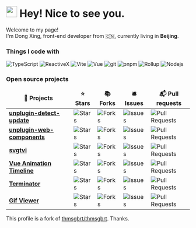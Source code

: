 <h1><img src="https://emojis.slackmojis.com/emojis/images/1643515023/10521/meow_code.gif?1643515023" width="30"/> Hey! Nice to see you.</h1>

<p>Welcome to my page! </br> I'm Dong Xing, front-end developer from 🇨🇳, currently living in <b>Beijing</b>. </p>
<h3>Things I code with</h3>
<p>
  <img alt="TypeScript" src="https://img.shields.io/badge/-TypeScript-007ACC?style=flat-square&logo=typescript&logoColor=white" />
  <img alt="ReactiveX" src="https://img.shields.io/badge/-RxJs-B7178C?style=flat-square&logo=reactivex&logoColor=white" />
  <img alt="Vite" src="https://img.shields.io/badge/-Vite-bd34fe?style=flat-square&logo=vite&logoColor=white" />
  <img alt="Vue" src="https://img.shields.io/badge/-Vue-41b883?style=flat-square&logo=vue.js&logoColor=white" />
  <img alt="git" src="https://img.shields.io/badge/-Git-F05032?style=flat-square&logo=git&logoColor=white" />
  <img alt="pnpm" src="https://img.shields.io/badge/-PNPM-f69220?style=flat-square&logo=pnpm&logoColor=white" />
  <img alt="Rollup" src="https://img.shields.io/badge/-Rollup-EC4A3F?style=flat-square&logo=rollup.js&logoColor=white" />
  <img alt="Nodejs" src="https://img.shields.io/badge/-Nodejs-43853d?style=flat-square&logo=Node.js&logoColor=white" />
</p>
<h3>Open source projects</h3>
<table>
  <thead align="center">
    <tr border: none;>
      <td><b>🎁 Projects</b></td>
      <td><b>⭐ Stars</b></td>
      <td><b>📚 Forks</b></td>
      <td><b>🛎 Issues</b></td>
      <td><b>📬 Pull requests</b></td>
    </tr>
  </thead>
  <tbody>
      <tr>
      <td><a href="https://github.com/WX-DongXing/unplugin-detect-update"><b>unplugin-detect-update</b></a></td>
      <td><img alt="Stars" src="https://img.shields.io/github/stars/WX-DongXing/unplugin-detect-update?style=flat-square&labelColor=343b41"/></td>
      <td><img alt="Forks" src="https://img.shields.io/github/forks/WX-DongXing/unplugin-detect-update?style=flat-square&labelColor=343b41"/></td>
      <td><img alt="Issues" src="https://img.shields.io/github/issues/WX-DongXing/unplugin-detect-update?style=flat-square&labelColor=343b41"/></td>
      <td><img alt="Pull Requests" src="https://img.shields.io/github/issues-pr/WX-DongXing/unplugin-detect-update?style=flat-square&labelColor=343b41"/>	</td>
    </tr>
    <tr>
      <td><a href="https://github.com/WX-DongXing/unplugin-web-components"><b>unplugin-web-components</b></a></td>
      <td><img alt="Stars" src="https://img.shields.io/github/stars/WX-DongXing/unplugin-web-components?style=flat-square&labelColor=343b41"/></td>
      <td><img alt="Forks" src="https://img.shields.io/github/forks/WX-DongXing/unplugin-web-components?style=flat-square&labelColor=343b41"/></td>
      <td><img alt="Issues" src="https://img.shields.io/github/issues/WX-DongXing/unplugin-web-components?style=flat-square&labelColor=343b41"/></td>
      <td><img alt="Pull Requests" src="https://img.shields.io/github/issues-pr/WX-DongXing/unplugin-web-components?style=flat-square&labelColor=343b41"/>	</td>
    </tr>
    <tr>
      <td><a href="https://github.com/WX-DongXing/svgtvi"><b>svgtvi</b></a></td>
      <td><img alt="Stars" src="https://img.shields.io/github/stars/WX-DongXing/svgtvi?style=flat-square&labelColor=343b41"/></td>
      <td><img alt="Forks" src="https://img.shields.io/github/forks/WX-DongXing/svgtvi?style=flat-square&labelColor=343b41"/></td>
      <td><img alt="Issues" src="https://img.shields.io/github/issues/WX-DongXing/svgtvi?style=flat-square&labelColor=343b41"/></td>
      <td><img alt="Pull Requests" src="https://img.shields.io/github/issues-pr/WX-DongXing/svgtvi?style=flat-square&labelColor=343b41"/>	</td>
    </tr>
    <tr>
      <td><a href="https://github.com/WX-DongXing/vue-animation-timeline"><b>Vue Animation Timeline</b></a></td>
      <td><img alt="Stars" src="https://img.shields.io/github/stars/WX-DongXing/vue-animation-timeline?style=flat-square&labelColor=343b41"/></td>
      <td><img alt="Forks" src="https://img.shields.io/github/forks/WX-DongXing/vue-animation-timeline?style=flat-square&labelColor=343b41"/></td>
      <td><img alt="Issues" src="https://img.shields.io/github/issues/WX-DongXing/vue-animation-timeline?style=flat-square&labelColor=343b41"/></td>
      <td><img alt="Pull Requests" src="https://img.shields.io/github/issues-pr/WX-DongXing/vue-animation-timeline?style=flat-square&labelColor=343b41"/>	</td>
    </tr>
	  <tr>
      <td><a href="https://github.com/WX-DongXing/terminator"><b>Terminator</b></a></td>
      <td><img alt="Stars" src="https://img.shields.io/github/stars/WX-DongXing/terminator?style=flat-square&labelColor=343b41"/></td>
      <td><img alt="Forks" src="https://img.shields.io/github/forks/WX-DongXing/terminator?style=flat-square&labelColor=343b41"/></td>
      <td><img alt="Issues" src="https://img.shields.io/github/issues/WX-DongXing/terminator?style=flat-square&labelColor=343b41"/></td>
      <td><img alt="Pull Requests" src="https://img.shields.io/github/issues-pr/WX-DongXing/terminator?style=flat-square&labelColor=343b41"/></td>
    </tr>
    <tr>
      <td><a href="https://github.com/WX-DongXing/gif-viewer"><b>Gif Viewer</b></a></td>
      <td><img alt="Stars" src="https://img.shields.io/github/stars/WX-DongXing/gif-viewer?style=flat-square&labelColor=343b41"/></td>
      <td><img alt="Forks" src="https://img.shields.io/github/forks/WX-DongXing/gif-viewer?style=flat-square&labelColor=343b41"/></td>
      <td><img alt="Issues" src="https://img.shields.io/github/issues/WX-DongXing/gif-viewer?style=flat-square&labelColor=343b41"/></td>
      <td><img alt="Pull Requests" src="https://img.shields.io/github/issues-pr/WX-DongXing/gif-viewer?style=flat-square&labelColor=343b41"/></td>
    </tr>
  </tbody>
</table>

This profile is a fork of [thmsgbrt/thmsgbrt](https://github.com/thmsgbrt). Thanks.
